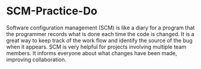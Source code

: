 # SCM-Practice-Do


Software configuration management (SCM) is like a diary for a program that the programmer records what is done each time the code is changed. It is a great way to keep track of the work flow and identify the source of the bug when it appears. SCM is very helpful for projects involving multiple team members. It informs everyone about what changes have been made, improving collaboration.
